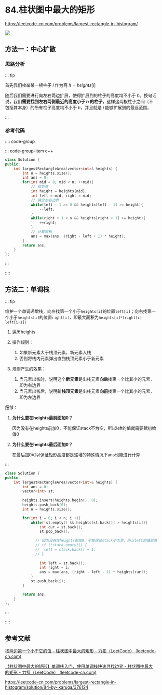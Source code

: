 # 84.柱状图中最大的矩形

https://leetcode-cn.com/problems/largest-rectangle-in-histogram/

![](https://cdn.jsdelivr.net/gh/River-Cold/pictureBed/vuepress-blog/docs/solution/leetcode/LeetCode-hot-topic-HOT-100/84.png)

## 方法一：中心扩散

### 思路分析

::: tip

首先我们枚举某一根柱子 $i$ 作为高  $h=heights[i]$

随后我们需要进行向左右两边扩展，使得扩展到的柱子的高度均不小于 $h$。换句话说，我们**需要找到左右两侧最近的高度小于 $h$ 的柱子**，这样这两根柱子之间（不包括其本身）的所有柱子高度均不小于 $h$，并且就是 $i$ 能够扩展到的最远范围。

:::

### 参考代码

:::: code-group

::: code-group-item c++

```cpp
class Solution {
public:
    int largestRectangleArea(vector<int>& heights) {
        int n = heights.size();
        int ans = 0;
        for(int mid = 0; mid < n; ++mid){
            // 枚举高
            int height = heights[mid];
            int left = mid, right = mid;
            // 确定左右边界
            while(left - 1 >= 0 && heights[left - 1] >= height){
                --left;
            }
            while(right + 1 < n && heights[right + 1] >= height){
                ++right;
            }
            // 计算面积
            ans = max(ans, (right - left + 1) * height);
        }
        return ans;
    }
};
```

:::

::::

## 方法二：单调栈

::: tip

维护一个单调递增栈，向左找第一个小于`heights[i]`的位置`left[i]`；向右找第一个小于`heights[i]`的位置`right[i]`，即最大面积为`heights[i]*(right[i]-left[i-1])`

1. 遍历heights
2. 操作规则：

   1. 如果新元素大于栈顶元素，新元素入栈
   2. 否则将栈内元素弹出直到栈顶元素小于新元素
3. 规则产生的效果：
   1. 当元素出栈时，说明这个**新元素**是出栈元素**向后**找第一个比其小的元素，即为右边界
   2. 当元素出栈后，说明新**栈顶元素**是出栈元素**向前**找第一个比其小的元素，即为左边界

**细节**：

1. **为什么要在heights最前面加0？** 

   因为没有在heights前加0，不能保证stack不为空，所以left的值就需要赋初始值0

2. **为什么要在heights最后面加0？** 

   在最后加0可以保证矩形高度都是递增的特殊情况下ans也能进行计算

:::

```cpp
class Solution {
public:
    int largestRectangleArea(vector<int>& heights) {
        int ans = 0;
        vector<int> st;
        
        heights.insert(heights.begin(), 0);
        heights.push_back(0);
        int n = heights.size();

        for(int i = 0; i < n; i++){
            while(!st.empty() && heights[st.back()] > heights[i]){
                int cur = st.back();
                st.pop_back();
                
              // 因为没有在heights前加0，不能保证stack不为空，所以left的值就需要赋初始值0
              // if (!stack.empty()) {
              //  left = stack.back() + 1;
              // }
                
                int left = st.back();
                int right = i;
                ans = max(ans, (right - left - 1) * heights[cur]);
            }
            st.push_back(i);
        }   

        return ans;
    }
};
```

:::

::::

## 参考文献

[找两边第一个小于它的值 - 柱状图中最大的矩形 - 力扣（LeetCode） (leetcode-cn.com)](https://leetcode-cn.com/problems/largest-rectangle-in-histogram/solution/zhao-liang-bian-di-yi-ge-xiao-yu-ta-de-zhi-by-powc/)

[【柱状图中最大的矩形】单调栈入门，使用单调栈快速寻找边界 - 柱状图中最大的矩形 - 力扣（LeetCode） (leetcode-cn.com)](https://leetcode-cn.com/problems/largest-rectangle-in-histogram/solution/84-by-ikaruga/)

https://leetcode-cn.com/problems/largest-rectangle-in-histogram/solution/84-by-ikaruga/376124